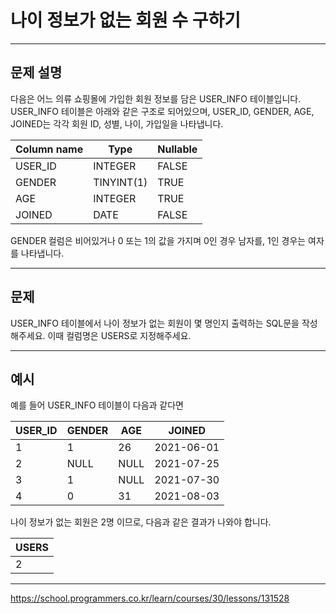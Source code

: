 # 나이 정보가 없는 회원 수 구하기	

---

## 문제 설명

다음은 어느 의류 쇼핑몰에 가입한 회원 정보를 담은 USER_INFO 테이블입니다. USER_INFO 테이블은 아래와 같은 구조로 되어있으며, USER_ID, GENDER, AGE, JOINED는 각각 회원 ID, 성별, 나이, 가입일을 나타냅니다.

| Column name | Type        | Nullable |
|-------------|-------------|----------|
| USER_ID     | INTEGER     | FALSE    |
| GENDER      | TINYINT(1)  | TRUE     |
| AGE         | INTEGER     | TRUE     |
| JOINED      | DATE        | FALSE    |

GENDER 컬럼은 비어있거나 0 또는 1의 값을 가지며 0인 경우 남자를, 1인 경우는 여자를 나타냅니다.

---

## 문제

USER_INFO 테이블에서 나이 정보가 없는 회원이 몇 명인지 출력하는 SQL문을 작성해주세요. 이때 컬럼명은 USERS로 지정해주세요.

---

## 예시

예를 들어 USER_INFO 테이블이 다음과 같다면

| USER_ID | GENDER | AGE | JOINED      |
|---------|--------|-----|-------------|
| 1       | 1      | 26  | 2021-06-01  |
| 2       | NULL   | NULL| 2021-07-25  |
| 3       | 1      | NULL| 2021-07-30  |
| 4       | 0      | 31  | 2021-08-03  |


나이 정보가 없는 회원은 2명 이므로, 다음과 같은 결과가 나와야 합니다.

| USERS |
|-------|
| 2     |


---


https://school.programmers.co.kr/learn/courses/30/lessons/131528
